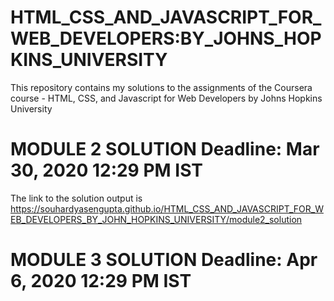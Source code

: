 # HTML_CSS_AND_JAVASCRIPT_FOR_WEB_DEVELOPERS:BY_JOHNS_HOPKINS_UNIVERSITY
This repository contains my solutions to the assignments of the Coursera course - HTML, CSS, and Javascript for Web Developers by Johns Hopkins University 

# MODULE 2 SOLUTION Deadline: Mar 30, 2020 12:29 PM IST
The link to the solution output is https://souhardyasengupta.github.io/HTML_CSS_AND_JAVASCRIPT_FOR_WEB_DEVELOPERS_BY_JOHN_HOPKINS_UNIVERSITY/module2_solution

# MODULE 3 SOLUTION Deadline: Apr 6, 2020 12:29 PM IST
